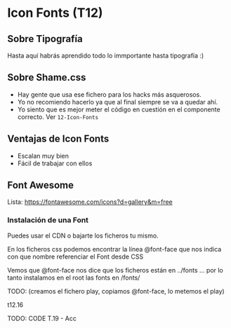 # Icon Fonts (T12)

## Sobre Tipografía

Hasta aquí habrás aprendido todo lo immportante hasta tipografía :)

## Sobre Shame.css

 - Hay gente que usa ese fichero para los hacks más asquerosos.
 - Yo no recomiendo hacerlo ya que al final siempre se va a quedar ahí.
 - Yo siento que es mejor meter el código en cuestión en el componente correcto.
Ver `12-Icon-Fonts`

## Ventajas de Icon Fonts

 - Escalan muy bien
 - Fácil de trabajar con ellos

## Font Awesome

Lista: https://fontawesome.com/icons?d=gallery&m=free

### Instalación de una Font

Puedes usar el CDN o bajarte los ficheros tu mismo.

En los ficheros css podemos encontrar la línea @font-face que nos indica con que nombre referenciar el Font desde CSS

Vemos que @font-face nos dice que los ficheros están en ../fonts ... por lo tanto instalamos en el root las fonts en /fonts/

TODO:
(creamos el fichero play, copiamos @font-face, lo metemos el play)

 
t12.16


TODO: CODE
T.19 - Acc